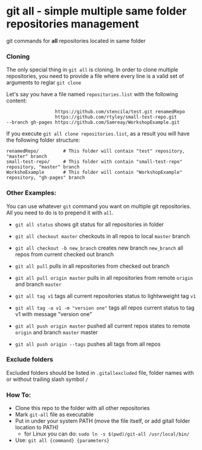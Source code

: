 # git all - simple multiple same folder repositories management
git commands for __all__ repositories located in same folder 

### Cloning
The only special thing in `git all` is cloning. 
In order to clone multiple repositories, you need to provide a file where every line is a valid set of arguments to reglar `git clone`

Let's say you have a file named `repositories.list` with the following content:
```
                  https://github.com/stencila/test.git renamedRepo
                  https://github.com/rtyley/small-test-repo.git
--branch gh-pages https://github.com/Samreay/WorkshopExample.git
```

If you execute `git all clone repositories.list`, as a result you will have the following folder structure:

```
renamedRepo/         # This folder will contain "test" repository, "master" branch
small-test-repo/     # This folder with contain "small-test-repo" repository, "master" branch
WorkshoExample       # This folder will contain "WorkshopExample" repository, "gh-pages" branch
```

### Other Examples:

You can use whatever `git` command you want on multiple git repositories. All you need to do is to prepend it with `all`.

* `git all status` shows git status for all repositories in folder

* `git all checkout master` checkouts in all repos to local `master` branch
* `git all checkout -b new_branch` creates new branch `new_branch` all repos from current checked out branch

* `git all pull` pulls in all repositories from checked out branch
* `git all pull origin master` pulls in all repositories from remote `origin` and branch `master`

* `git all tag v1` tags all current repositories status to lightwweight tag `v1`
* `git all tag -a v1 -m "version one"` tags all repos current status to tag v1 with message "version one"

* `git all push origin master` pushed all current repos states to remote `origin` and branch `master` master
* `git all push origin --tags` pushes all tags from all repos


### Exclude folders 

Excluded folders should be listed in `.gitallexcluded` file, folder names with or without trailing slash symbol `/` 

### How To:

* Clone this repo to the folder with all other repositories
* Mark `git-all` file as executable
* Put in under your system PATH (move the file itself, or add gitall folder location to PATH) 
    * for Linux you can do: `sudo ln -s $(pwd)/git-all /usr/local/bin/`
* Use: `git all {command} {parameters}`
